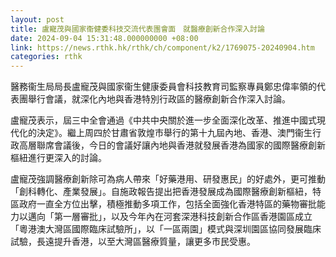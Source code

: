 ```yaml
---
layout: post
title: 盧寵茂與國家衞健委科技交流代表團會面　就醫療創新合作深入討論
date: 2024-09-04 15:31:48.000000000 +08:00
link: https://news.rthk.hk/rthk/ch/component/k2/1769075-20240904.htm
categories: rthk
---
```


醫務衞生局局長盧寵茂與國家衞生健康委員會科技教育司監察專員鄭忠偉率領的代表團舉行會議，就深化內地與香港特別行政區的醫療創新合作深入討論。

盧寵茂表示，屆三中全會通過《中共中央關於進一步全面深化改革、推進中國式現代化的決定》。繼上周四於甘肅省敦煌市舉行的第十九屆內地、香港、澳門衞生行政高層聯席會議後，今日的會議好讓內地與香港就發展香港為國家的國際醫療創新樞紐進行更深入的討論。

盧寵茂強調醫療創新除可為病人帶來「好藥港用、研發惠民」的好處外，更可推動「創科轉化、產業發展」。自施政報告提出把香港發展成為國際醫療創新樞紐，特區政府一直全方位出擊，積極推動多項工作，包括全面強化香港特區的藥物審批能力以邁向「第一層審批」，以及今年內在河套深港科技創新合作區香港園區成立「粵港澳大灣區國際臨床試驗所」，以「一區兩園」模式與深圳園區協同發展臨床試驗，長遠提升香港，以至大灣區醫療質量，讓更多市民受惠。
